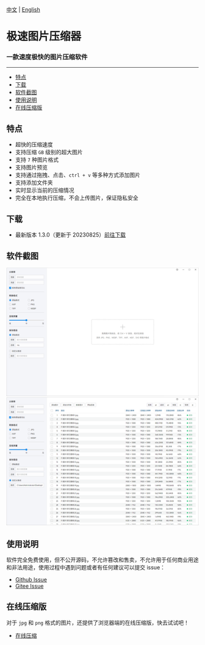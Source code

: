 [中文](README.md) | [English](README.en.md)

# 极速图片压缩器
### 一款速度极快的图片压缩软件

<hr>

- [特点](#feature)
- [下载](#download)
- [软件截图](#screenshot)
- [使用说明](#explain)
- [在线压缩版](#online)



<h2 id="#feature">特点</h2>

- 超快的压缩速度
- 支持压缩 `GB` 级别的超大图片
- 支持 `7` 种图片格式
- 支持图片预览
- 支持通过拖拽、点击、`ctrl + v` 等多种方式添加图片
- 支持添加文件夹
- 实时显示当前的压缩情况
- 完全在本地执行压缩，不会上传图片，保证隐私安全


<h2 id="#download">下载</h2>

- 最新版本 1.3.0（更新于 20230825）[前往下载](https://www.ticompressor.com/online/)
    

<h2 id="#screenshot">软件截图</h2>

![截图](screenshot/1.png)
![截图](screenshot/2.png)


<h2 id="#explain">使用说明</h2>

软件完全免费使用，但不公开源码，不允许篡改和售卖，不允许用于任何商业用途和非法用途，使用过程中遇到问题或者有任何建议可以提交 issue：

- [Github Issue](https://github.com/Dreamer365/topspeed-image-compressor/issues)
- [Gitee Issue](https://gitee.com/dreamer365/topspeed-image-compressor/issues)


<h2 id="#online">在线压缩版</h2>

对于 `jpg` 和 `png` 格式的图片，还提供了浏览器端的在线压缩版，快去试试吧！

- [在线压缩](https://www.ticompressor.com/online/)
